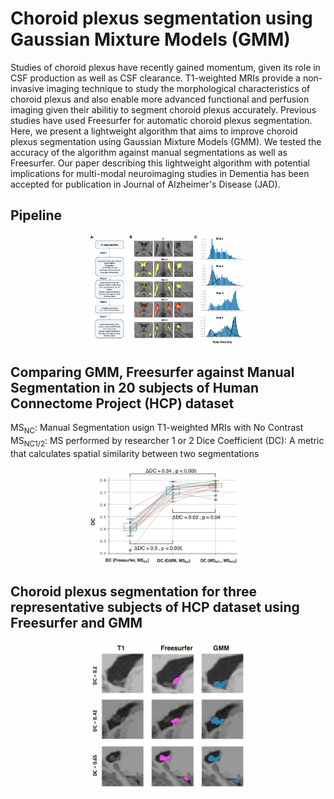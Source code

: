# Choroid plexus segmentation using Gaussian Mixture Models (GMM)

 Studies of choroid plexus have recently gained momentum, given its role in CSF production as well as CSF clearance. T1-weighted MRIs provide a non-invasive imaging technique to study the morphological characteristics of choroid plexus and also enable more advanced functional and perfusion imaging given their abilitiy to segment choroid plexus accurately. Previous studies have used Freesurfer for automatic choroid plexus segmentation. Here, we present a lightweight algorithm that aims to improve choroid plexus segmentation using Gaussian Mixture Models (GMM). We tested the accuracy of the algorithm against manual segmentations as well as Freesurfer. Our paper describing this lightweight algorithm with potential implications for multi-modal neuroimaging studies in Dementia has been accepted for publication in Journal of Alzheimer's Disease (JAD). 
 
<h2>Pipeline</h2>

<img src="./docs/pipeline.png" style="display: block; margin-left: auto; margin-right: auto;width: 50%">

<h2>Comparing GMM, Freesurfer against Manual Segmentation in 20 subjects of Human Connectome Project (HCP) dataset</h2>

MS<sub>NC</sub>: Manual Segmentation usign T1-weighted MRIs with No Contrast
MS<sub>NC1/2</sub>: MS performed by researcher 1 or 2 
Dice Coefficient (DC): A metric that calculates spatial similarity between two segmentations

<img src="./docs/performance.png" style="display: block; margin-left: auto; margin-right: auto;width: 50%">

<h2>Choroid plexus segmentation for three representative subjects of HCP dataset using Freesurfer and GMM</h2> 
 
<img src="./docs/samples.png" style="display: block; margin-left: auto; margin-right: auto;width: 50%">





